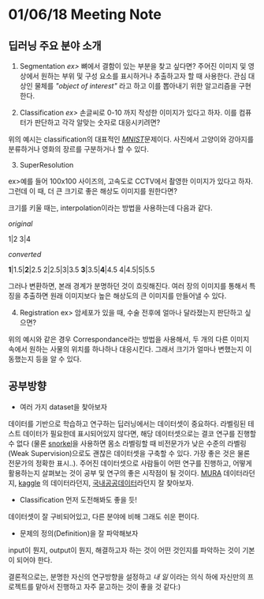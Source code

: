 
# 01/06/18 Meeting Note

## 딥러닝 주요 분야 소개

1. Segmentation
*ex>* 뼈에서 결함이 있는 부분을 찾고 싶다면? 
주어진 이미지 및 영상에서 원하는 부위 및 구성 요소를 표시하거나 추출하고자 할 때 사용한다. 관심 대상인 물체를 *"object of interest"* 라고 하고 이를 뽑아내기 위한 알고리즘을 구현한다.


2. Classification
*ex>* 손글씨로 0-10 까지 작성한 이미지가 있다고 하자. 이를 컴퓨터가 판단하고 각각 알맞는 숫자로 대응시키려면? 

위의 예시는 classification의 대표적인 [*MNIST*](https://github.com/pytorch/examples/tree/master/mnist)문제이다. 사진에서 고양이와 강아지를 분류하거나 영화의 장르를 구분하거나 할 수 있다.

3. SuperResolution

ex>예를 들어 100x100 사이즈의, 고속도로 CCTV에서 촬영한 이미지가 있다고 하자. 그런데 이 때, 더 큰 크기로 좋은 해상도 이미지를 원한다면?

크기를 키울 때는, interpolation이라는 방법을 사용하는데 다음과 같다.

*original*

1|2
3|4

*converted*

**1**|1.5|**2**|2.5
2|2.5|3|3.5
**3**|3.5|**4**|4.5
4|4.5|5|5.5

그러나 변환하면, 본래 경계가 분명하던 것이 흐릿해진다. 여러 장의 이미지를 통해서 특징을 추출하면 원래 이미지보다 높은 해상도의 큰 이미지를 만들어낼 수 있다.

4. Registration
ex> 암세포가 있을 때, 수술 전후에 얼마나 달라졌는지 판단하고 싶으면?

위의 예시와 같은 경우 Correspondance라는 방법을 사용해서, 두 개의 다른 이미지 속에서 원하는 사물의 위치를 하나하나 대응시킨다. 그래서 크기가 얼마나 변했는지 이동했는지 등을 알 수 있다.

## 공부방향

- 여러 가지 dataset을 찾아보자

데이터를 기반으로 학습하고 연구하는 딥러닝에서는 데이터셋이 중요하다. 라벨링된 테스트 데이터가 필요한데 표시되어있지 않다면, 해당 데이터셋으로는 결코 연구를 진행할 수 없다
(물론 [snorkel](https://github.com/HazyResearch/snorkel/)을 사용하면 몸소 라벨링할 때 비전문가가 낮은 수준의 라벨링(Weak Supervision)으로도 괜찮은 데이터셋을 구축할 수 있다. 가장 좋은 것은 물론 전문가의 정확한 표시..). 주어진 데이터셋으로 사람들이 어떤 연구를 진행하고, 어떻게 활용하는지 살펴보는 것이 공부 및 연구의 좋은 시작점이 될 것이다. [MURA](https://stanfordmlgroup.github.io/competitions/mura/) 데이터라던지, [kaggle](http://kaggle.com/) 의 데이터라던지, [국내공공데이터](https://www.data.go.kr/dataset/3072274/fileData.do)라던지 잘 찾아보자.

- Classification 먼저 도전해봐도 좋을 듯!

데이터셋이 잘 구비되어있고, 다른 분야에 비해 그래도 쉬운 편이다.

- 문제의 정의(Definition)을 잘 파악해보자

input이 뭔지, output이 뭔지, 해결하고자 하는 것이 어떤 것인지를 파악하는 것이 기본이 되어야 한다.


결론적으로는, 분명한 자신의 연구방향을 설정하고 *내 일* 이라는 의식 하에 자신만의 프로젝트를 맡아서 진행하고 자주 묻고하는 것이 좋을 것 같다:)



